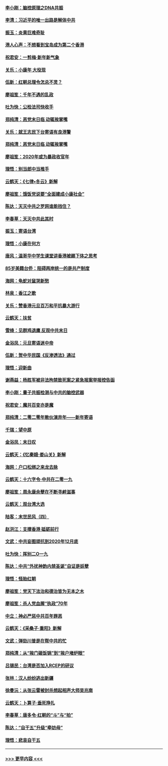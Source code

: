 #### [李小刚：脑控原理之DNA共振](../pages/nsc993/n11780962.md?t=01101044) 
#### [李清：习近平的唯一出路是解体中共](../pages/nsc993/n11780866.md?t=01101044) 
#### [振玉：炎黄巨难奇耻](../pages/nsc993/n11779632.md?t=01101044) 
#### [港人心声：不想看到宝岛成为第二个香港](../pages/nsc993/n11778817.md?t=01101044) 
#### [祝君安：一剪梅‧新年新气象](../pages/nsc993/n11776340.md?t=01101044) 
#### [关乐：小康年 大役现](../pages/nsc993/n11774213.md?t=01101044) 
#### [伍新：红朝总理令怎总不灵？](../pages/nsc993/n11770813.md?t=01101044) 
#### [廖祖笙：千年不遇的乱政](../pages/nsc993/n11770373.md?t=01101044) 
#### [吐为快：公检法司快收手](../pages/nsc993/n11770359.md?t=01101044) 
#### [郑纯清：恶党末日临 动辄挨掌嘴](../pages/nsc993/n11769912.md?t=01101044) 
#### [关乐：就王志民下台寄语有良港警](../pages/nsc993/n11769903.md?t=01101044) 
#### [郑纯清：恶党末日临 动辄挨掌嘴](../pages/nsc993/n11769356.md?t=01101044) 
#### [廖祖笙：2020年或为暴政收官年](../pages/nsc993/n11768216.md?t=01101044) 
#### [理悟：别当郎中当推手](../pages/nsc993/n11768243.md?t=01101044) 
#### [云鹤天：《七律▪冬云》新解](../pages/nsc993/n11768204.md?t=01101044) 
#### [廖祖笙：饿饭党说要“全面建成小康社会”](../pages/nsc993/n11767482.md?t=01101044) 
#### [陈达：天灭中共之罗网谁能挡住？](../pages/nsc993/n11767465.md?t=01101044) 
#### [李春草：天灭中共此其时](../pages/nsc993/n11767452.md?t=01101044) 
#### [振玉：寄语台湾](../pages/nsc993/n11767432.md?t=01101044) 
#### [理悟：小康在何方](../pages/nsc993/n11767394.md?t=01101044) 
#### [唐风：温哥华中学生课堂讲香港被踢下体之思考](../pages/nsc993/n11766848.md?t=01101044) 
#### [85岁美籍台侨：阻碍两岸统一的是共产制度](../pages/nsc993/n11765043.md?t=01101044) 
#### [海网：龟蛇对鼠哭新愁](../pages/nsc993/n11764895.md?t=01101044) 
#### [林泉：香江之歌](../pages/nsc993/n11764415.md?t=01101044) 
#### [关乐：赞香港元旦百万和平抗暴大游行](../pages/nsc993/n11764382.md?t=01101044) 
#### [云鹤天：扶贫](../pages/nsc993/n11764245.md?t=01101044) 
#### [雪绮：见群鸡退鹰  反观中共末日](../pages/nsc993/n11762112.md?t=01101044) 
#### [金浴凤：元旦寄语迷中帝](../pages/nsc993/n11761788.md?t=01101044) 
#### [伍新：贺中华民国《反渗透法》通过](../pages/nsc993/n11761994.md?t=01101044) 
#### [理悟：迎新曲](../pages/nsc993/n11761152.md?t=01101044) 
#### [谢燕益：杨胜军被非法拘禁致死案之紧急报案举报控告函](../pages/nsc993/n11756134.md?t=01101044) 
#### [李小刚：量子共振检测与中共的脑控武器](../pages/nsc993/n11754518.md?t=01101044) 
#### [祝君安：魔共百变亦是魔](../pages/nsc993/n11754469.md?t=01101044) 
#### [郑纯清：二零二零年散伙演弃年——新年寄语](../pages/nsc993/n11754195.md?t=01101044) 
#### [千瑞：望中原](../pages/nsc993/n11754159.md?t=01101044) 
#### [金浴凤：末日叹](../pages/nsc993/n11752359.md?t=01101044) 
#### [云鹤天：《忆秦娥‧娄山关》新解](../pages/nsc993/n11752348.md?t=01101044) 
#### [海网：户口松绑之来龙去脉](../pages/nsc993/n11752328.md?t=01101044) 
#### [云鹤天：十六字令‧中共在二零一九](../pages/nsc993/n11752305.md?t=01101044) 
#### [廖祖笙：周永康余孽在不断寻衅滋事](../pages/nsc993/n11751013.md?t=01101044) 
#### [云鹤天：观台湾大选](../pages/nsc993/n11751007.md?t=01101044) 
#### [陆客：末世民风（四）](../pages/nsc993/n11749203.md?t=01101044) 
#### [赵洪江：支撑香港 砥砺前行](../pages/nsc993/n11748482.md?t=01101044) 
#### [文武：中共妄图顽抗到2020年12月底](../pages/nsc993/n11748446.md?t=01101044) 
#### [吐为快：挥别二O一九](../pages/nsc993/n11748411.md?t=01101044) 
#### [陈达：中共“外扰神韵内禁圣诞”自证是妖孽](../pages/nsc993/n11748226.md?t=01101044) 
#### [理悟：怪胎红朝](../pages/nsc993/n11748206.md?t=01101044) 
#### [廖祖笙：党天下法治和德治皆为无本之木](../pages/nsc993/n11748135.md?t=01101044) 
#### [廖祖笙：杀人党血腥“执政”70年](../pages/nsc993/n11745144.md?t=01101044) 
#### [中立：神必严惩中共百年罪恶](../pages/nsc993/n11744970.md?t=01101044) 
#### [云鹤天：《采桑子‧重阳》新解](../pages/nsc993/n11744948.md?t=01101044) 
#### [文武：弹劾川普是在帮中共的忙](../pages/nsc993/n11744758.md?t=01101044) 
#### [郑纯清：从“挨门砸饭锅”到“挨户堵炉眼”](../pages/nsc993/n11744745.md?t=01101044) 
#### [吕锡民：台湾是否加入RCEP的研议](../pages/nsc993/n11744701.md?t=01101044) 
#### [张林：汉人纷纷逃出新疆](../pages/nsc993/n11743530.md?t=01101044) 
#### [徐曼沅：从张云雷被封杀想起相声大师吴兆南](../pages/nsc993/n11741816.md?t=01101044) 
#### [云鹤天：卜算子‧垂死挣扎](../pages/nsc993/n11739956.md?t=01101044) 
#### [李春草：唐多令‧红朝的“斗”与“拍”](../pages/nsc993/n11739830.md?t=01101044) 
#### [陈达：“自干五”升级“牵妨母”](../pages/nsc993/n11739724.md?t=01101044) 
#### [理悟：悲哀自干五](../pages/nsc993/n11739547.md?t=01101044) 

----
#### [ >>> 更早内容 <<< ](../indexes/nsc993-earlier.md)
